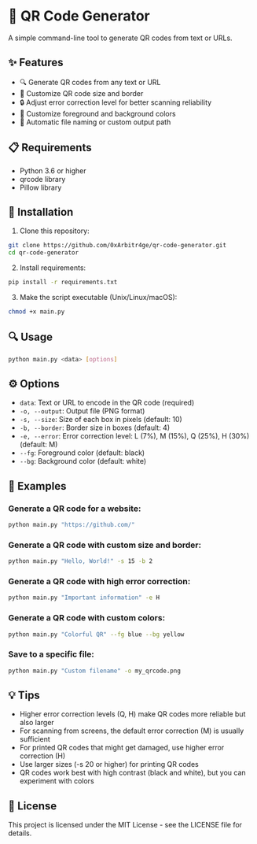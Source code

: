 # 📱 QR Code Generator

A simple command-line tool to generate QR codes from text or URLs.

## ✨ Features

- 🔍 Generate QR codes from any text or URL
- 🔧 Customize QR code size and border
- 🔒 Adjust error correction level for better scanning reliability
- 🎨 Customize foreground and background colors
- 💾 Automatic file naming or custom output path

## 📋 Requirements

- Python 3.6 or higher
- qrcode library
- Pillow library

## 🚀 Installation

1. Clone this repository:
```bash
git clone https://github.com/0xArbitr4ge/qr-code-generator.git
cd qr-code-generator
```

2. Install requirements:
```bash
pip install -r requirements.txt
```

3. Make the script executable (Unix/Linux/macOS):
```bash
chmod +x main.py
```

## 🔍 Usage

```bash
python main.py <data> [options]
```

## ⚙️ Options

- `data`: Text or URL to encode in the QR code (required)
- `-o, --output`: Output file (PNG format)
- `-s, --size`: Size of each box in pixels (default: 10)
- `-b, --border`: Border size in boxes (default: 4)
- `-e, --error`: Error correction level: L (7%), M (15%), Q (25%), H (30%) (default: M)
- `--fg`: Foreground color (default: black)
- `--bg`: Background color (default: white)

## 📝 Examples

### Generate a QR code for a website:
```bash
python main.py "https://github.com/"
```

### Generate a QR code with custom size and border:
```bash
python main.py "Hello, World!" -s 15 -b 2
```
  
### Generate a QR code with high error correction:
```bash
python main.py "Important information" -e H
```
  
### Generate a QR code with custom colors:
```bash
python main.py "Colorful QR" --fg blue --bg yellow
```
  
### Save to a specific file:
```bash
python main.py "Custom filename" -o my_qrcode.png
```
  
## 💡 Tips

- Higher error correction levels (Q, H) make QR codes more reliable but also larger
- For scanning from screens, the default error correction (M) is usually sufficient
- For printed QR codes that might get damaged, use higher error correction (H)
- Use larger sizes (-s 20 or higher) for printing QR codes
- QR codes work best with high contrast (black and white), but you can experiment with colors

## 📄 License

This project is licensed under the MIT License - see the LICENSE file for details.
